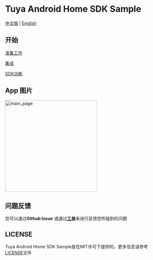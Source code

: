 Tuya Android Home SDK Sample
===
[中文版](README_zh.md) | [English](README.md)

开始
---

[准备工作](https://developer.tuya.com/zh/docs/app-development/android-app-sdk/preparation?id=Ka7mqlxh7vgi9)

[集成](https://developer.tuya.com/zh/docs/app-development/android-app-sdk/integration/integrated?id=Ka69nt96cw0uj)

[SDK功能](https://developer.tuya.com/zh/docs/app-development/android-app-sdk/featureoverview?id=Ka69nt97vtsfu)

App 图片
---
<img src="https://github.com/tuya/tuya-home-android-sdk-sample-java/blob/master/img/main_page_zh.jpeg" alt="main_page" width = "300"  />

问题反馈
---

您可以通过**Github Issue** 或通过[**工单**](https://service.console.tuya.com)来进行反馈您所碰到的问题

LICENSE
---
Tuya Android Home SDK Sample是在MIT许可下提供的。更多信息请参考[LICENSE](LICENSE)文件
